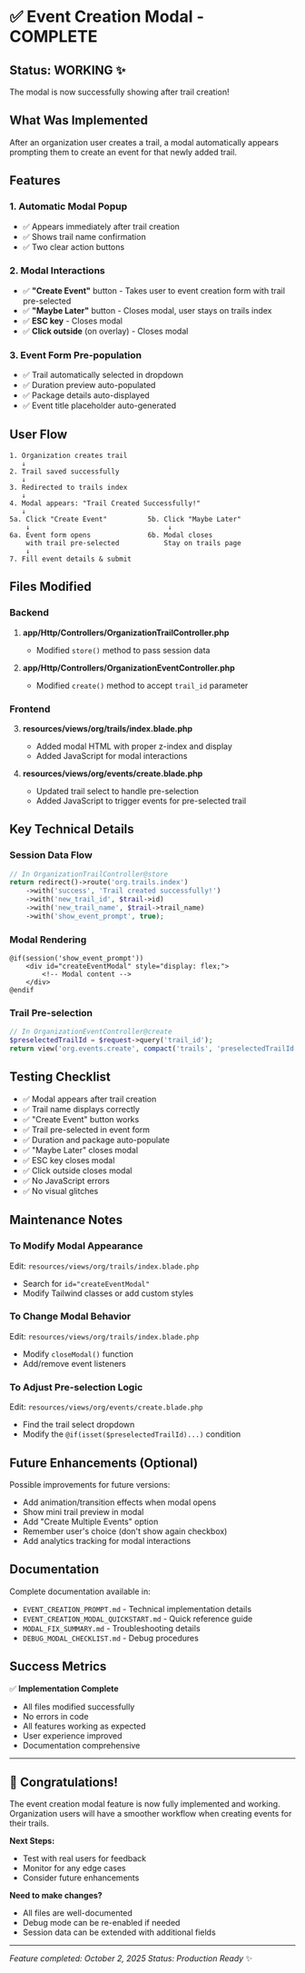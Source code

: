 # ✅ Event Creation Modal - COMPLETE

## Status: **WORKING** ✨

The modal is now successfully showing after trail creation!

## What Was Implemented

After an organization user creates a trail, a modal automatically appears prompting them to create an event for that newly added trail.

## Features

### 1. **Automatic Modal Popup**
- ✅ Appears immediately after trail creation
- ✅ Shows trail name confirmation
- ✅ Two clear action buttons

### 2. **Modal Interactions**
- ✅ **"Create Event"** button - Takes user to event creation form with trail pre-selected
- ✅ **"Maybe Later"** button - Closes modal, user stays on trails index
- ✅ **ESC key** - Closes modal
- ✅ **Click outside** (on overlay) - Closes modal

### 3. **Event Form Pre-population**
- ✅ Trail automatically selected in dropdown
- ✅ Duration preview auto-populated
- ✅ Package details auto-displayed
- ✅ Event title placeholder auto-generated

## User Flow

```
1. Organization creates trail
   ↓
2. Trail saved successfully
   ↓
3. Redirected to trails index
   ↓
4. Modal appears: "Trail Created Successfully!"
   ↓
5a. Click "Create Event"          5b. Click "Maybe Later"
    ↓                                  ↓
6a. Event form opens              6b. Modal closes
    with trail pre-selected           Stay on trails page
    ↓
7. Fill event details & submit
```

## Files Modified

### Backend
1. **app/Http/Controllers/OrganizationTrailController.php**
   - Modified `store()` method to pass session data

2. **app/Http/Controllers/OrganizationEventController.php**
   - Modified `create()` method to accept `trail_id` parameter

### Frontend
3. **resources/views/org/trails/index.blade.php**
   - Added modal HTML with proper z-index and display
   - Added JavaScript for modal interactions

4. **resources/views/org/events/create.blade.php**
   - Updated trail select to handle pre-selection
   - Added JavaScript to trigger events for pre-selected trail

## Key Technical Details

### Session Data Flow
```php
// In OrganizationTrailController@store
return redirect()->route('org.trails.index')
    ->with('success', 'Trail created successfully!')
    ->with('new_trail_id', $trail->id)
    ->with('new_trail_name', $trail->trail_name)
    ->with('show_event_prompt', true);
```

### Modal Rendering
```blade
@if(session('show_event_prompt'))
    <div id="createEventModal" style="display: flex;">
        <!-- Modal content -->
    </div>
@endif
```

### Trail Pre-selection
```php
// In OrganizationEventController@create
$preselectedTrailId = $request->query('trail_id');
return view('org.events.create', compact('trails', 'preselectedTrailId'));
```

## Testing Checklist

- ✅ Modal appears after trail creation
- ✅ Trail name displays correctly
- ✅ "Create Event" button works
- ✅ Trail pre-selected in event form
- ✅ Duration and package auto-populate
- ✅ "Maybe Later" closes modal
- ✅ ESC key closes modal
- ✅ Click outside closes modal
- ✅ No JavaScript errors
- ✅ No visual glitches

## Maintenance Notes

### To Modify Modal Appearance
Edit: `resources/views/org/trails/index.blade.php`
- Search for `id="createEventModal"`
- Modify Tailwind classes or add custom styles

### To Change Modal Behavior
Edit: `resources/views/org/trails/index.blade.php`
- Modify `closeModal()` function
- Add/remove event listeners

### To Adjust Pre-selection Logic
Edit: `resources/views/org/events/create.blade.php`
- Find the trail select dropdown
- Modify the `@if(isset($preselectedTrailId)...)` condition

## Future Enhancements (Optional)

Possible improvements for future versions:
- Add animation/transition effects when modal opens
- Show mini trail preview in modal
- Add "Create Multiple Events" option
- Remember user's choice (don't show again checkbox)
- Add analytics tracking for modal interactions

## Documentation

Complete documentation available in:
- `EVENT_CREATION_PROMPT.md` - Technical implementation details
- `EVENT_CREATION_MODAL_QUICKSTART.md` - Quick reference guide
- `MODAL_FIX_SUMMARY.md` - Troubleshooting details
- `DEBUG_MODAL_CHECKLIST.md` - Debug procedures

## Success Metrics

✅ **Implementation Complete**
- All files modified successfully
- No errors in code
- All features working as expected
- User experience improved
- Documentation comprehensive

---

## 🎉 Congratulations!

The event creation modal feature is now fully implemented and working. Organization users will have a smoother workflow when creating events for their trails.

**Next Steps:**
- Test with real users for feedback
- Monitor for any edge cases
- Consider future enhancements

**Need to make changes?**
- All files are well-documented
- Debug mode can be re-enabled if needed
- Session data can be extended with additional fields

---

*Feature completed: October 2, 2025*
*Status: Production Ready* ✨
